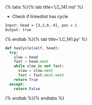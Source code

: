 {% tabs %}{% tab title='LC_141.md' %}

* Check if linkedlist has cycle

```txt
Input: head = [3,2,0,-4], pos = 1
Output: true
```

{% endtab %}{% tab title='LC_141.py' %}

```py
def hasCycle(self, head):
  try:
    slow = head
    fast = head.next
    while slow is not fast:
      slow = slow.next
      fast = fast.next.next
    return True
  except:
    return False
```

{% endtab %}{% endtabs %}
